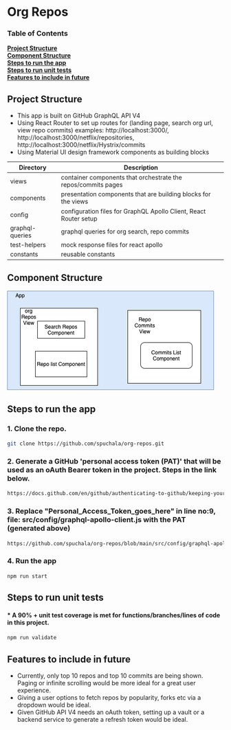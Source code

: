 # Org Repos

### Table of Contents

**[Project Structure](#project-structure)**<br>
**[Component Structure](#component-structure)**<br>
**[Steps to run the app](#steps-to-run-the-app)**<br>
**[Steps to run unit tests](#steps-to-run-unit-tests)**<br>
**[Features to include in future](#features-to-include-in-future)**<br>

## Project Structure

- This app is built on GitHub GraphQL API V4
- Using React Router to set up routes for (landing page, search org url, view repo commits) examples: http://localhost:3000/, http://localhost:3000/netflix/repositories, http://localhost:3000/netflix/Hystrix/commits
- Using Material UI design framework components as building blocks

| Directory       | Description                                                       |
| --------------- | ----------------------------------------------------------------- |
| views           | container components that orchestrate the repos/commits pages     |
| components      | presentation components that are building blocks for the views    |
| config          | configuration files for GraphQL Apollo Client, React Router setup |
| graphql-queries | graphql queries for org search, repo commits                      |
| test-helpers    | mock response files for react apollo                              |
| constants       | reusable constants                                                |

## Component Structure
![Diagram](public/components_structure.png)

## Steps to run the app

### 1. Clone the repo.

```bash
git clone https://github.com/spuchala/org-repos.git
```

### 2. Generate a GitHub 'personal access token (PAT)' that will be used as an oAuth Bearer token in the project. Steps in the link below.

```bash
https://docs.github.com/en/github/authenticating-to-github/keeping-your-account-and-data-secure/creating-a-personal-access-token
```

### 3. Replace "Personal_Access_Token_goes_here" in line no:9, file: src/config/graphql-apollo-client.js with the PAT (generated above)

```bash
https://github.com/spuchala/org-repos/blob/main/src/config/graphql-apollo-client.js#L9
```

### 4. Run the app

```bash
npm run start
```

## Steps to run unit tests

#### \* A 90% + unit test coverage is met for functions/branches/lines of code in this project.

```bash
npm run validate
```

## Features to include in future

- Currently, only top 10 repos and top 10 commits are being shown. Paging or infinite scrolling would be more ideal for a great user experience.
- Giving a user options to fetch repos by popularity, forks etc via a dropdown would be ideal.
- Given GitHub API V4 needs an oAuth token, setting up a vault or a backend service to generate a refresh token would be ideal.
